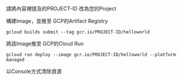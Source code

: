 請將內容裡提及的PROJECT-ID 改為您的Project

構建Image，並推至 GCP的Artifact Registry
```
gcloud builds submit --tag gcr.io/PROJECT-ID/helloworld
```

將該Image推至 GCP的Cloud Run
```
gcloud run deploy --image gcr.io/PROJECT-ID/helloworld --platform managed
```

以Console方式清除資源
